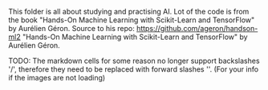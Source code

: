 This folder is all about studying and practising AI.
Lot of the code is from the book "Hands-On Machine Learning with Scikit-Learn and TensorFlow" by
Aurélien Géron. Source to his repo: https://github.com/ageron/handson-ml2 "Hands-On Machine Learning with Scikit-Learn and TensorFlow" by Aurélien Géron.

TODO: The markdown cells for some reason no longer support backslashes '/', therefore they need to be
replaced with forward slashes '\'. (For your info if the images are not loading)